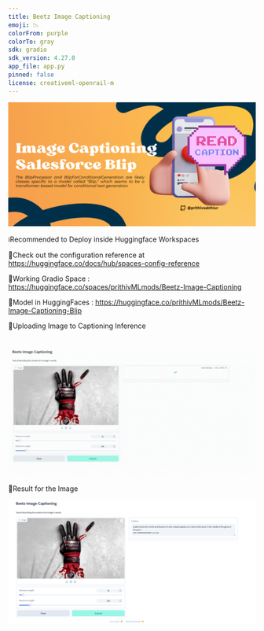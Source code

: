 ```yaml
---
title: Beetz Image Captioning
emoji: 📉
colorFrom: purple
colorTo: gray
sdk: gradio
sdk_version: 4.27.0
app_file: app.py
pinned: false
license: creativeml-openrail-m
---
```

![alt text](assets/12.png)

ℹ️Recommended to Deploy inside Huggingface Workspaces

🥤Check out the configuration reference at https://huggingface.co/docs/hub/spaces-config-reference

🥤Working Gradio Space : https://huggingface.co/spaces/prithivMLmods/Beetz-Image-Captioning

🥤Model in HuggingFaces : https://huggingface.co/prithivMLmods/Beetz-Image-Captioning-Blip

🚀Uploading Image to Captioning Inference

![alt text](assets/gif1.gif)

🚀Result for the Image

![alt text](assets/img1.png)
